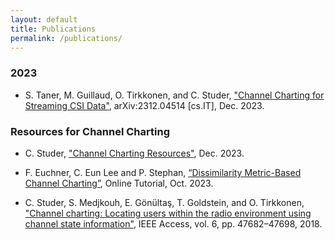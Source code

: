 ```yaml
---
layout: default
title: Publications
permalink: /publications/
---
```


### 2023
- S. Taner, M. Guillaud, O. Tirkkonen, and C. Studer, ["Channel Charting for Streaming CSI Data"](https://arxiv.org/abs/2312.04514), arXiv:2312.04514 [cs.IT], Dec. 2023.

### Resources for Channel Charting
- C. Studer, ["Channel Charting Resources"](https://channelcharting.github.io), Dec. 2023.

- F. Euchner, C. Eun Lee and P. Stephan, [“Dissimilarity Metric-Based Channel Charting”](https://dichasus.inue.uni-stuttgart.de/tutorials/tutorial/dissimilarity-metric-channelcharting/), Online Tutorial, Oct. 2023.

- C. Studer, S. Medjkouh, E. Gönültaş, T. Goldstein, and O. Tirkkonen, ["Channel charting: Locating users within the radio environment using channel state information"](https://ieeexplore.ieee.org/abstract/document/8444621), IEEE Access, vol. 6, pp. 47682–47698, 2018.
